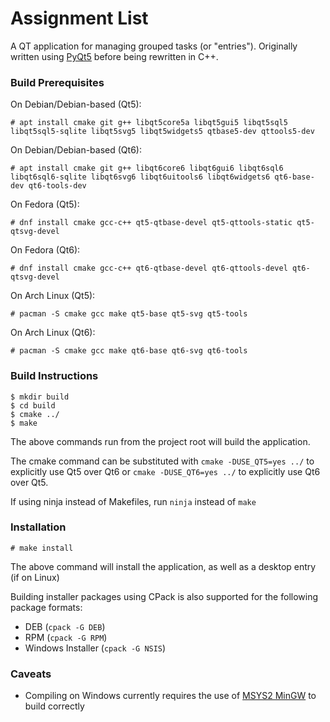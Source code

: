 # Assignment List

A QT application for managing grouped tasks (or "entries"). Originally written using [PyQt5](https://github.com/lshprung/assignment-list-pyqt) before being rewritten in C++.

### Build Prerequisites

On Debian/Debian-based (Qt5):

```
# apt install cmake git g++ libqt5core5a libqt5gui5 libqt5sql5 libqt5sql5-sqlite libqt5svg5 libqt5widgets5 qtbase5-dev qttools5-dev
```

On Debian/Debian-based (Qt6):

```
# apt install cmake git g++ libqt6core6 libqt6gui6 libqt6sql6 libqt6sql6-sqlite libqt6svg6 libqt6uitools6 libqt6widgets6 qt6-base-dev qt6-tools-dev
```

On Fedora (Qt5):

```
# dnf install cmake gcc-c++ qt5-qtbase-devel qt5-qttools-static qt5-qtsvg-devel
```

On Fedora (Qt6):

```
# dnf install cmake gcc-c++ qt6-qtbase-devel qt6-qttools-devel qt6-qtsvg-devel
```

On Arch Linux (Qt5):

```
# pacman -S cmake gcc make qt5-base qt5-svg qt5-tools
```

On Arch Linux (Qt6):

```
# pacman -S cmake gcc make qt6-base qt6-svg qt6-tools
```

### Build Instructions

```
$ mkdir build
$ cd build
$ cmake ../
$ make
```

The above commands run from the project root will build the application.

The cmake command can be substituted with `cmake -DUSE_QT5=yes ../` to explicitly use Qt5 over Qt6 or `cmake -DUSE_QT6=yes ../` to explicitly use Qt6 over Qt5.

If using ninja instead of Makefiles, run `ninja` instead of `make`

### Installation

```
# make install
```

The above command will install the application, as well as a desktop entry (if on Linux)

Building installer packages using CPack is also supported for the following package formats:

- DEB (`cpack -G DEB`)
- RPM (`cpack -G RPM`)
- Windows Installer (`cpack -G NSIS`)

### Caveats

- Compiling on Windows currently requires the use of [MSYS2 MinGW](https://www.msys2.org/) to build correctly
